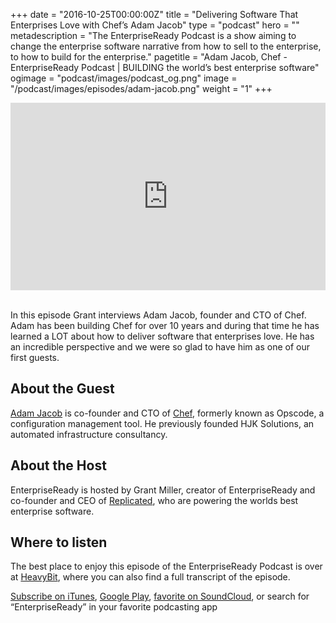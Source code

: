 +++
date = "2016-10-25T00:00:00Z"
title = "Delivering Software That Enterprises Love with Chef’s Adam Jacob"
type = "podcast"
hero = ""
metadescription = "The EnterpriseReady Podcast is a show aiming to change the enterprise software narrative from how to sell to the enterprise, to how to build for the enterprise."
pagetitle = "Adam Jacob, Chef - EnterpriseReady Podcast | BUILDING the world’s best enterprise software"
ogimage = "podcast/images/podcast_og.png"
image = "/podcast/images/episodes/adam-jacob.png"
weight = "1"
+++

<iframe width="100%" height="300" scrolling="no" frameborder="no" allow="autoplay" src="https://w.soundcloud.com/player/?url=https%3A//api.soundcloud.com/tracks/511385043&color=%23ee5042&auto_play=false&hide_related=false&show_comments=true&show_user=true&show_reposts=false&show_teaser=true&visual=true"></iframe>

\
In this episode Grant interviews Adam Jacob, founder and CTO of Chef. Adam has been building Chef for over 10 years and during that time he has learned a LOT about how to deliver software that enterprises love. He has an incredible perspective and we were so glad to have him as one of our first guests.

## About the Guest 

[Adam Jacob](https://twitter.com/adamhjk) is co-founder and CTO of [Chef](https://www.chef.io/), formerly known as Opscode, a configuration management tool. He previously founded HJK Solutions, an automated infrastructure consultancy.

## About the Host

EnterpriseReady is hosted by Grant Miller, creator of EnterpriseReady and co-founder and CEO of [Replicated](https://www.replicated.com), who are powering the worlds best enterprise software.

## Where to listen

The best place to enjoy this episode of the EnterpriseReady Podcast is over at [HeavyBit](https://www.heavybit.com/library/podcasts/enterpriseready/ep-1-delivering-software-that-enterprises-love-with-chefs-adam-jacob/), where you can also find a full transcript of the episode.

[Subscribe on iTunes](https://podcasts.apple.com/us/podcast/enterpriseready/id1437951282), [Google Play](https://play.google.com/music/listen?u=0#/ps/Iq3uifjva44tdvm2orhu4apvjtu), [favorite on SoundCloud](https://soundcloud.com/heavybit/sets/enterpriseready), or search for “EnterpriseReady” in your favorite podcasting app
